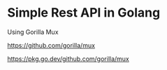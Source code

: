 # Simple Rest API in Golang 
Using Gorilla Mux

https://github.com/gorilla/mux

https://pkg.go.dev/github.com/gorilla/mux
